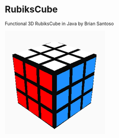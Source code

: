 # RubiksCube
Functional 3D RubiksCube in Java by Brian Santoso

![alt tag](https://github.com/BrianSantoso/images/blob/master/cube/rk.PNG)
